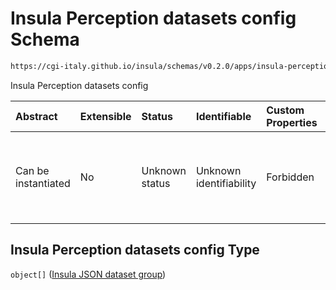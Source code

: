 # Insula Perception datasets config Schema

```txt
https://cgi-italy.github.io/insula/schemas/v0.2.0/apps/insula-perception-datasets-config.schema.json
```

Insula Perception datasets config

| Abstract            | Extensible | Status         | Identifiable            | Custom Properties | Additional Properties | Access Restrictions | Defined In                                                                                                                         |
| :------------------ | :--------- | :------------- | :---------------------- | :---------------- | :-------------------- | :------------------ | :--------------------------------------------------------------------------------------------------------------------------------- |
| Can be instantiated | No         | Unknown status | Unknown identifiability | Forbidden         | Allowed               | none                | [insula-perception-datasets-config.schema.json](schemas/apps/insula-perception-datasets-config.schema.json"open original schema") |

## Insula Perception datasets config Type

`object[]` ([Insula JSON dataset group](insula-json-datasets-group.md))
